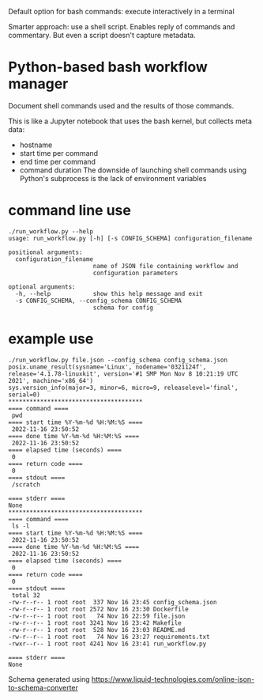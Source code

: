 Default option for bash commands: execute interactively in a terminal

Smarter approach: use a shell script. Enables reply of commands and commentary.
But even a script doesn't capture metadata. 

# Python-based bash workflow manager

Document shell commands used and the results of those commands.

This is like a Jupyter notebook that uses the bash kernel, but collects meta data:
* hostname
* start time per command
* end time per command
* command duration
The downside of launching shell commands using Python's subprocess is the lack of environment variables


# command line use

    ./run_workflow.py --help
    usage: run_workflow.py [-h] [-s CONFIG_SCHEMA] configuration_filename

    positional arguments:
      configuration_filename
                            name of JSON file containing workflow and
                            configuration parameters

    optional arguments:
      -h, --help            show this help message and exit
      -s CONFIG_SCHEMA, --config_schema CONFIG_SCHEMA
                            schema for config

# example use

    ./run_workflow.py file.json --config_schema config_schema.json 
    posix.uname_result(sysname='Linux', nodename='0321124f', release='4.1.78-linuxkit', version='#1 SMP Mon Nov 8 10:21:19 UTC 2021', machine='x86_64')
    sys.version_info(major=3, minor=6, micro=9, releaselevel='final', serial=0)
    **************************************
    ==== command ====
     pwd
    ==== start time %Y-%m-%d %H:%M:%S ====
     2022-11-16 23:50:52
    ==== done time %Y-%m-%d %H:%M:%S ====
     2022-11-16 23:50:52
    ==== elapsed time (seconds) ====
     0
    ==== return code ====
     0
    ==== stdout ====
     /scratch

    ==== stderr ====
    None
    **************************************
    ==== command ====
     ls -l
    ==== start time %Y-%m-%d %H:%M:%S ====
     2022-11-16 23:50:52
    ==== done time %Y-%m-%d %H:%M:%S ====
     2022-11-16 23:50:52
    ==== elapsed time (seconds) ====
     0
    ==== return code ====
     0
    ==== stdout ====
     total 32
    -rw-r--r-- 1 root root  337 Nov 16 23:45 config_schema.json
    -rw-r--r-- 1 root root 2572 Nov 16 23:30 Dockerfile
    -rw-r--r-- 1 root root   74 Nov 16 22:59 file.json
    -rw-r--r-- 1 root root 3241 Nov 16 23:42 Makefile
    -rw-r--r-- 1 root root  528 Nov 16 23:03 README.md
    -rw-r--r-- 1 root root   74 Nov 16 23:27 requirements.txt
    -rwxr--r-- 1 root root 4241 Nov 16 23:41 run_workflow.py

    ==== stderr ====
    None



Schema generated using
<https://www.liquid-technologies.com/online-json-to-schema-converter>

